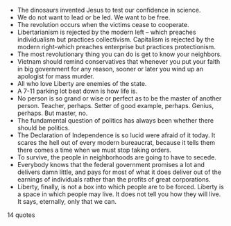  - The dinosaurs invented Jesus to test our confidence in science.
 - We do not want to lead or be led. We want to be free.
 - The revolution occurs when the victims cease to cooperate.
 - Libertarianism is rejected by the modern left – which preaches individualism but practices collectivism. Capitalism is rejected by the modern right-which preaches enterprise but practices protectionism.
 - The most revolutionary thing you can do is get to know your neighbors.
 - Vietnam should remind conservatives that whenever you put your faith in big government for any reason, sooner or later you wind up an apologist for mass murder.
 - All who love Liberty are enemies of the state.
 - A 7-11 parking lot beat down is how life is.
 - No person is so grand or wise or perfect as to be the master of another person. Teacher, perhaps. Setter of good example, perhaps. Genius, perhaps. But master, no.
 - The fundamental question of politics has always been whether there should be politics.
 - The Declaration of Independence is so lucid were afraid of it today. It scares the hell out of every modern bureaucrat, because it tells them there comes a time when we must stop taking orders.
 - To survive, the people in neighborhoods are going to have to secede.
 - Everybody knows that the federal government promises a lot and delivers damn little, and pays for most of what it does deliver out of the earnings of individuals rather than the profits of great corporations.
 - Liberty, finally, is not a box into which people are to be forced. Liberty is a space in which people may live. It does not tell you how they will live. It says, eternally, only that we can.

14 quotes